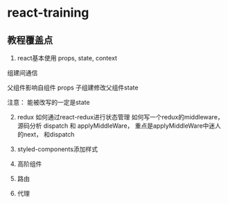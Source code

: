 # react-training

## 教程覆盖点

1. react基本使用
props, state, context

组建间通信

父组件影响自组件 props
子组建修改父组件state

注意： 能被改写的一定是state

2. redux
如何通过react-redux进行状态管理
如何写一个redux的middleware，源码分析 dispatch 和 applyMiddleWare， 重点是applyMiddleWare中迷人的next， 和dispatch

3. styled-components添加样式

4. 高阶组件

5. 路由

6. 代理

